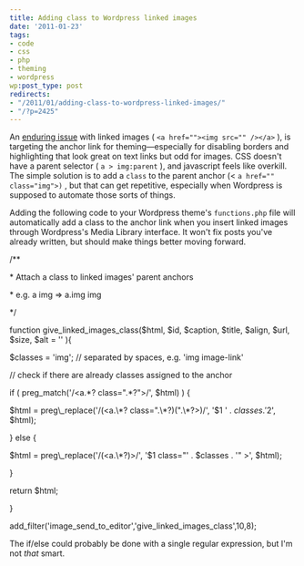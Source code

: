 ```yaml
---
title: Adding class to Wordpress linked images
date: '2011-01-23'
tags:
- code
- css
- php
- theming
- wordpress
wp:post_type: post
redirects:
- "/2011/01/adding-class-to-wordpress-linked-images/"
- "/?p=2425"
---
```


An [enduring issue](http://wordpress.org/support/topic/how-can-i-set-the-class-of-anchors) with linked images ( `<a href=""><img src="" /></a>` ), is targeting the anchor link for theming—especially for disabling borders and highlighting that look great on text links but odd for images. CSS doesn't have a parent selector ( `a > img:parent` ), and javascript feels like overkill. The simple solution is to add a `class` to the parent anchor (< `a href="" class="img">)` , but that can get repetitive, especially when Wordpress is supposed to automate those sorts of things.

Adding the following code to your Wordpress theme's `functions.php` file will automatically add a class to the anchor link when you insert linked images through Wordpress's Media Library interface. It won't fix posts you've already written, but should make things better moving forward.



/\*\*

\* Attach a class to linked images' parent anchors

\* e.g. a img => a.img img

\*/

function give\_linked\_images\_class($html, $id, $caption, $title, $align, $url, $size, $alt = '' ){

$classes = 'img'; // separated by spaces, e.g. 'img image-link'

// check if there are already classes assigned to the anchor

if ( preg\_match('/<a.\*? class=".\*?">/', $html) ) {

$html = preg\_replace('/(<a.\*? class=".\*?)(".\*?>)/', '$1 ' . $classes . '$2', $html);

} else {

$html = preg\_replace('/(<a.\*?)>/', '$1 class="' . $classes . '" >', $html);

}

return $html;

}

add\_filter('image\_send\_to\_editor','give\_linked\_images\_class',10,8);

The if/else could probably be done with a single regular expression, but I'm not _that_ smart.
